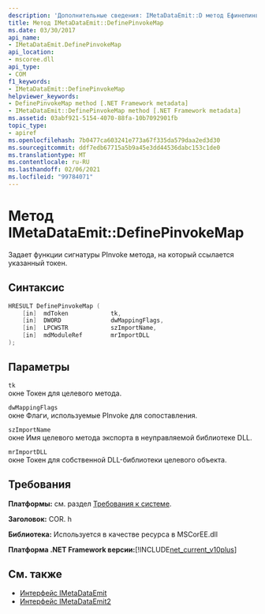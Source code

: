 ```yaml
---
description: 'Дополнительные сведения: IMetaDataEmit::D метод Ефинепинвокемап'
title: Метод IMetaDataEmit::DefinePinvokeMap
ms.date: 03/30/2017
api_name:
- IMetaDataEmit.DefinePinvokeMap
api_location:
- mscoree.dll
api_type:
- COM
f1_keywords:
- IMetaDataEmit::DefinePinvokeMap
helpviewer_keywords:
- DefinePinvokeMap method [.NET Framework metadata]
- IMetaDataEmit::DefinePinvokeMap method [.NET Framework metadata]
ms.assetid: 03abf921-5154-4070-88fa-10b7092901fb
topic_type:
- apiref
ms.openlocfilehash: 7b0477ca603241e773a67f335da579daa2ed3d30
ms.sourcegitcommit: ddf7edb67715a5b9a45e3dd44536dabc153c1de0
ms.translationtype: MT
ms.contentlocale: ru-RU
ms.lasthandoff: 02/06/2021
ms.locfileid: "99784071"
---
```

# <a name="imetadataemitdefinepinvokemap-method"></a>Метод IMetaDataEmit::DefinePinvokeMap

Задает функции сигнатуры PInvoke метода, на который ссылается указанный токен.  
  
## <a name="syntax"></a>Синтаксис  
  
```cpp  
HRESULT DefinePinvokeMap (
    [in]  mdToken            tk,
    [in]  DWORD              dwMappingFlags,
    [in]  LPCWSTR            szImportName,
    [in]  mdModuleRef        mrImportDLL
);  
```  
  
## <a name="parameters"></a>Параметры  

 `tk`  
 окне Токен для целевого метода.  
  
 `dwMappingFlags`  
 окне Флаги, используемые PInvoke для сопоставления.  
  
 `szImportName`  
 окне Имя целевого метода экспорта в неуправляемой библиотеке DLL.  
  
 `mrImportDLL`  
 окне Токен для собственной DLL-библиотеки целевого объекта.  
  
## <a name="requirements"></a>Требования  

 **Платформы:** см. раздел [Требования к системе](../../get-started/system-requirements.md).  
  
 **Заголовок:** COR. h  
  
 **Библиотека:** Используется в качестве ресурса в MSCorEE.dll  
  
 **Платформа .NET Framework версии:**[!INCLUDE[net_current_v10plus](../../../../includes/net-current-v10plus-md.md)]  
  
## <a name="see-also"></a>См. также

- [Интерфейс IMetaDataEmit](imetadataemit-interface.md)
- [Интерфейс IMetaDataEmit2](imetadataemit2-interface.md)
